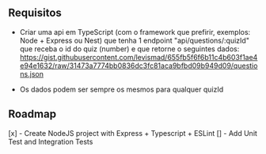 ## Requisitos

* Criar uma api em TypeScript (com o framework que prefirir, exemplos: Node + Express ou Nest) que tenha 1 endpoint "api/questions/:quizId" que receba o id do quiz (number) e que retorne o seguintes dados: https://gist.githubusercontent.com/levismad/655fb5f6f6b11c4b603f1ae4e94e1632/raw/31473a7774bb0836dc3fc81aca9bfbd09b949d09/questions.json

* Os dados podem ser sempre os mesmos para qualquer quizId

## Roadmap

[x] - Create NodeJS project with Express + Typescript + ESLint
[] - Add Unit Test and Integration Tests